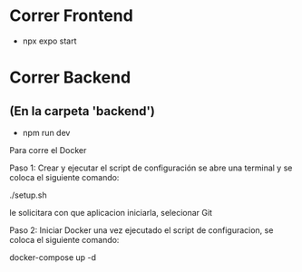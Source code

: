 # Correr Frontend
- npx expo start

# Correr Backend
## (En la carpeta 'backend')
- npm run dev


Para corre el Docker

Paso 1: Crear y ejecutar el script de configuración
 se abre una terminal y se coloca el siguiente comando:
 
 ./setup.sh

 le solicitara con que aplicacion iniciarla, selecionar Git

Paso 2: Iniciar Docker
 una vez ejecutado el script de configuracion, se coloca el siguiente comando:

 docker-compose up -d
 
